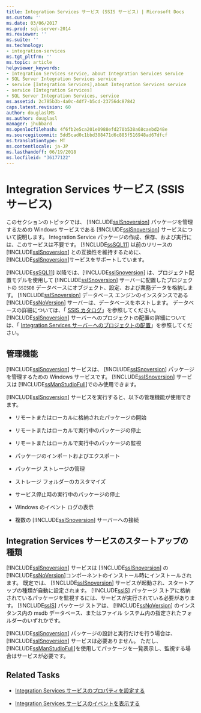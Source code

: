 ```yaml
---
title: Integration Services サービス (SSIS サービス) | Microsoft Docs
ms.custom: ''
ms.date: 03/06/2017
ms.prod: sql-server-2014
ms.reviewer: ''
ms.suite: ''
ms.technology:
- integration-services
ms.tgt_pltfrm: ''
ms.topic: article
helpviewer_keywords:
- Integration Services service, about Integration Services service
- SQL Server Integration Services service
- service [Integration Services],about Integration Services service
- service [Integration Services]
- SQL Server Integration Services, service
ms.assetid: 2c785b3b-4a0c-4df7-b5cd-23756dc87842
caps.latest.revision: 60
author: douglaslMS
ms.author: douglasl
manager: jhubbard
ms.openlocfilehash: 4f6fb2e5ca201e0988efd270b538a68caebd248e
ms.sourcegitcommit: 5dd5cad0c1bbd308471d6c885f516948ad67dfcf
ms.translationtype: MT
ms.contentlocale: ja-JP
ms.lasthandoff: 06/19/2018
ms.locfileid: "36177122"
---
```

# <a name="integration-services-service-ssis-service"></a>Integration Services サービス (SSIS サービス)
  このセクションのトピックでは、 [!INCLUDE[ssISnoversion](../../includes/ssisnoversion-md.md)] パッケージを管理するための Windows サービスである [!INCLUDE[ssISnoversion](../../includes/ssisnoversion-md.md)] サービスについて説明します。 Integration Service パッケージの作成、保存、および実行には、このサービスは不要です。 [!INCLUDE[ssSQL11](../../includes/sssql11-md.md)] 以前のリリースの [!INCLUDE[ssISnoversion](../../includes/ssisnoversion-md.md)] との互換性を維持するために、 [!INCLUDE[ssISnoversion](../../includes/ssisnoversion-md.md)]サービスをサポートしています。  
  
 [!INCLUDE[ssSQL11](../../includes/sssql11-md.md)] 以降では、[!INCLUDE[ssISnoversion](../../includes/ssisnoversion-md.md)] は、プロジェクト配置モデルを使用して [!INCLUDE[ssISnoversion](../../includes/ssisnoversion-md.md)] サーバーに配置したプロジェクトの `SSISDB` データベースにオブジェクト、設定、および業務データを格納します。 [!INCLUDE[ssISnoversion](../../includes/ssisnoversion-md.md)] データベース エンジンのインスタンスである [!INCLUDE[ssNoVersion](../../includes/ssnoversion-md.md)] サーバーは、データベースをホストします。 データベースの詳細については、「 [SSIS カタログ](../catalog/ssis-catalog.md)」を参照してください。 [!INCLUDE[ssISnoversion](../../includes/ssisnoversion-md.md)] サーバーへのプロジェクトの配置の詳細については、「 [Integration Services サーバーへのプロジェクトの配置](../deploy-projects-to-integration-services-server.md)」を参照してください。  
  
## <a name="management-capabilities"></a>管理機能  
 [!INCLUDE[ssISnoversion](../../includes/ssisnoversion-md.md)] サービスは、 [!INCLUDE[ssISnoversion](../../includes/ssisnoversion-md.md)] パッケージを管理するための Windows サービスです。 [!INCLUDE[ssISnoversion](../../includes/ssisnoversion-md.md)] サービスは [!INCLUDE[ssManStudioFull](../../includes/ssmanstudiofull-md.md)]でのみ使用できます。  
  
 [!INCLUDE[ssISnoversion](../../includes/ssisnoversion-md.md)] サービスを実行すると、以下の管理機能が使用できます。  
  
-   リモートまたはローカルに格納されたパッケージの開始  
  
-   リモートまたはローカルで実行中のパッケージの停止  
  
-   リモートまたはローカルで実行中のパッケージの監視  
  
-   パッケージのインポートおよびエクスポート  
  
-   パッケージ ストレージの管理  
  
-   ストレージ フォルダーのカスタマイズ  
  
-   サービス停止時の実行中のパッケージの停止  
  
-   Windows のイベント ログの表示  
  
-   複数の [!INCLUDE[ssISnoversion](../../includes/ssisnoversion-md.md)] サーバーへの接続  
  
## <a name="startup-type-for-integration-services-service"></a>Integration Services サービスのスタートアップの種類  
 [!INCLUDE[ssISnoversion](../../includes/ssisnoversion-md.md)] サービスは [!INCLUDE[ssISnoversion](../../includes/ssisnoversion-md.md)] の [!INCLUDE[ssNoVersion](../../includes/ssnoversion-md.md)]コンポーネントのインストール時にインストールされます。 既定では、 [!INCLUDE[ssISnoversion](../../includes/ssisnoversion-md.md)] サービスが起動され、スタートアップの種類が自動に設定されます。 [!INCLUDE[ssIS](../../includes/ssis-md.md)] パッケージ ストアに格納されているパッケージを監視するには、サービスが実行されている必要があります。 [!INCLUDE[ssIS](../../includes/ssis-md.md)] パッケージ ストアは、 [!INCLUDE[ssNoVersion](../../includes/ssnoversion-md.md)] のインスタンス内の msdb データベース、またはファイル システム内の指定されたフォルダーのいずれかです。  
  
 [!INCLUDE[ssISnoversion](../../includes/ssisnoversion-md.md)] パッケージの設計と実行だけを行う場合は、 [!INCLUDE[ssISnoversion](../../includes/ssisnoversion-md.md)] サービスは必要ありません。 ただし、 [!INCLUDE[ssManStudioFull](../../includes/ssmanstudiofull-md.md)]を使用してパッケージを一覧表示し、監視する場合はサービスが必要です。  
  
## <a name="related-tasks"></a>Related Tasks  
  
-   [Integration Services サービスのプロパティを設定する](../set-the-properties-of-the-integration-services-service.md)  
  
-   [Integration Services サービスのイベントを表示する](../view-events-for-the-integration-services-service.md)  
  
  